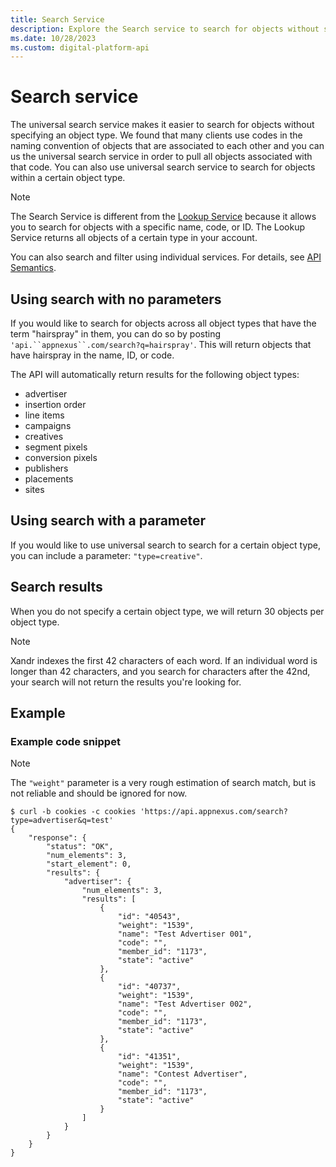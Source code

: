 ```yaml
---
title: Search Service
description: Explore the Search service to search for objects without specifying an object type.
ms.date: 10/28/2023
ms.custom: digital-platform-api
---
```


# Search service

The universal search service makes it easier to search for objects without specifying an object type. We found that many clients use codes in the naming convention of objects that are associated to each other and you can us the universal search service in order to pull all objects associated with that code. You can also use universal search service to search for objects within a certain object type.

> [!NOTE]
> The Search Service is different from the [Lookup Service](lookup-service.md) because it allows you to search for objects with a specific name, code, or ID. The Lookup Service returns all objects of a certain type in your account.  
>
> You can also search and filter using individual services. For details, see [API Semantics](api-semantics.md).

## Using search with no parameters

If you would like to search for objects across all object types that have the term "hairspray" in them, you can do so by posting `'api.``appnexus``.com/search?q=hairspray'`. This will return objects that have hairspray in the name, ID, or code.

The API will automatically return results for the following object types:

- advertiser
- insertion order
- line items
- campaigns
- creatives
- segment pixels
- conversion pixels
- publishers
- placements
- sites

## Using search with a parameter

If you would like to use universal search to search for a certain object type, you can include a parameter: `"type=creative"`.

## Search results

When you do not specify a certain object type, we will return 30 objects per object type.

> [!NOTE]
> Xandr indexes the first 42 characters of each word. If an individual word is longer than 42 characters, and you search for characters after the 42nd, your search will not return the results you're looking for.

## Example

### Example code snippet

> [!NOTE]
> The `"weight"` parameter is a very rough estimation of search match, but is not reliable and should be ignored for now.

```
$ curl -b cookies -c cookies 'https://api.appnexus.com/search?type=advertiser&q=test'
{
    "response": {
        "status": "OK",
        "num_elements": 3,
        "start_element": 0,
        "results": {
            "advertiser": {
                "num_elements": 3,
                "results": [
                    {
                        "id": "40543",
                        "weight": "1539",
                        "name": "Test Advertiser 001",
                        "code": "",
                        "member_id": "1173",
                        "state": "active"
                    },
                    {
                        "id": "40737",
                        "weight": "1539",
                        "name": "Test Advertiser 002",
                        "code": "",
                        "member_id": "1173",
                        "state": "active"
                    },
                    {
                        "id": "41351",
                        "weight": "1539",
                        "name": "Contest Advertiser",
                        "code": "",
                        "member_id": "1173",
                        "state": "active"
                    }
                ]
            }
        }
    }
}
```

